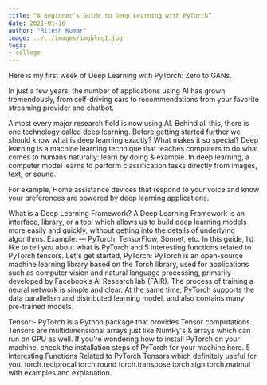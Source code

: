 ```yaml
---
title: “A Beginner’s Guide to Deep Learning with PyTorch”
date: 2021-01-16
author: "Ritesh Kumar"
image: ../../images/imgblog1.jpg
tags:
- college
---
```


Here is my first week of Deep Learning with PyTorch: Zero to GANs.

In just a few years, the number of applications using AI has grown tremendously, from self-driving cars to recommendations from your favorite streaming provider and chatbot.

Almost every major research field is now using AI. Behind all this, there is one technology called deep learning.
Before getting started further we should know what is deep learning exactly? What makes it so special?
Deep learning is a machine learning technique that teaches computers to do what comes to humans naturally: learn by doing & example. In deep learning, a computer model learns to perform classification tasks directly from images, text, or sound.

For example, Home assistance devices that respond to your voice and know your preferences are powered by deep learning applications.

What is a Deep Learning Framework?
A Deep Learning Framework is an interface, library, or a tool which allows us to build deep learning models more easily and quickly, without getting into the details of underlying algorithms.
Example: — PyTorch, TensorFlow, Sonnet, etc.
In this guide, I’d like to tell you about what is PyTorch and 5 interesting functions related to PyTorch tensors.
Let's get started,
PyTorch:
PyTorch is an open-source machine learning library based on the Torch library, used for applications such as computer vision and natural language processing, primarily developed by Facebook’s AI Research lab (FAIR).
The process of training a neural network is simple and clear. At the same time, PyTorch supports the data parallelism and distributed learning model, and also contains many pre-trained models.

Tensor:-
PyTorch is a Python package that provides Tensor computations. Tensors are multidimensional arrays just like NumPy's & arrays which can run on GPU as well.
If you’re wondering how to install PyTorch on your machine, check the installation steps of PyTorch for your machine here.
5 Interesting Functions Related to PyTorch Tensors which definitely useful for you.
torch.reciprocal
torch.round
torch.transpose
torch.sign
torch.matmul
with examples and explanation.
